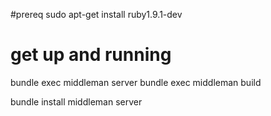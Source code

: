 
#prereq
sudo apt-get install ruby1.9.1-dev

# get up and running
bundle exec middleman server
bundle exec middleman build


bundle install
middleman server

